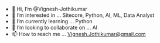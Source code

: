 - 👋 Hi, I’m @Vignesh-Jothikumar
- 👀 I’m interested in ... Sitecore, Python, AI, ML, Data Analyst
- 🌱 I’m currently learning ... Python  
- 💞️ I’m looking to collaborate on ... AI    
- 📫 How to reach me ... Vignesh.Jothikumar@gmail.com 

<!---
Vignesh-Jothikumar/Vignesh-Jothikumar is a ✨ special ✨ repository because its `README.md` (this file) appears on your GitHub profile.
You can click the Preview link to take a look at your changes.
--->
